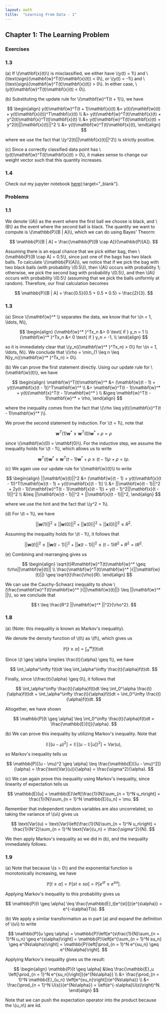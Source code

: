 ```yaml
---
layout: math
title:  "Learning From Data - 1"
---
```


## Chapter 1: The Learning Problem

### Exercises

### 1.3

(a) If \\(\mathbf{x}(t)\\) is misclassified, we either have \\(y(t) = 1\\) and \\(\text{sign}(\mathbf{w}^T(t)\mathbf{x}(t)) < 0\\), or \\(y(t) = -1\\) and \\(\text{sign}(\mathbf{w}^T(t)\mathbf{x}(t)) > 0\\). In either case, \\(y(t)\mathbf{w}^T(t)\mathbf{x}(t) < 0\\).

(b) Substituting the update rule for \\(\mathbf{w}^T(t + 1)\\), we have

$$
	\begin{align}
		y(t)\mathbf{w}^T(t + 1)\mathbf{x}(t) &= y(t)(\mathbf{w}(t) + y(t)\mathbf{x}(t))^T\mathbf{x}(t) \\
		&= y(t)\mathbf{w}^T(t)\mathbf{x}(t) + y^2(t)\mathbf{x}^T(t)\mathbf{x}(t) \\
		&= y(t)\mathbf{w}^T(t)\mathbf{x}(t) + y^2(t)||\mathbf{x}(t)||^2 \\
		&> y(t)\mathbf{w}^T(t)\mathbf{x}(t),
	\end{align}
$$

where we use the fact that \\(y^2(t)\|\|\mathbf{x}(t)\|\|^2\\) is strictly positive.

(c) Since a correctly classified data point has \\(y(t)\mathbf{w}^T(t)\mathbf{x}(t) > 0\\), it makes sense to change our weight vector such that this quantity increases.

### 1.4

Check out my jupyter notebook [here](https://github.com/robbiejones96/LearningFromDataExercises/blob/master/LearningFromDataEx1-4.ipynb){:target="_blank"}.


### Problems 

### 1.1

We denote \\(A\\) as the event where the first ball we choose is black, and \\(B\\) as the event where
the second ball is black.  The quantity we want to compute is \\(\mathbb{P}[B | A]\\), which we can do
using Bayes' Theorm:

$$
	\mathbb{P}[B | A] = \frac{\mathbb{P}[B \cap A]}{\mathbb{P}[A]}.
$$

Assuming there is an equal chance that we pick either bag, then \\(\mathbb{P}[B \cap A] = 0.5\\), since
just one of the bags has two black balls. To calculate \\(\mathbb{P}[A]\\), we notice that if we pick
the bag with two black balls (with probability \\(0.5\\)), then \\(A\\) occurs with probability 1;
otherwise, we pick the second bag with probability \\(0.5\\), and then \\(A\\) occurs with probability
\\(0.5\\) (assuming that we pick the balls uniformly at random). Therefore, our final calculation becomes

$$
	\mathbb{P}[B | A] = \frac{0.5}{0.5 + 0.5 * 0.5} = \frac{2}{3}.
$$

### 1.3

(a) Since \\(\mathbf{w}^* \\) separates the data, we know that for \\(n = 1, \ldots, N\\), 

$$
	\begin{align}
		{\mathbf{w}^* }^Tx_n &> 0 \text{ if } y_n = 1 \\
		{\mathbf{w}^* }^Tx_n &< 0 \text{ if } y_n = -1, \\
	\end{align}
$$

so it is immediately clear that \\(y_n({\mathbf{w}^* }^Tx_n) > 0\\) for \\(n = 1, \ldots, N\\).  We conclude that \\(\rho = \min_{1 \leq n \leq N}y_n({\mathbf{w}^* }^Tx_n) > 0\\).

(b) We can prove the first statement directly.  Using our update rule for \\(\mathbf{w}(t)\\), we have

$$
	\begin{align}
		\mathbf{w}^T(t)\mathbf{w}^* &= (\mathbf{w}(t - 1) + y(t)\mathbf{x}(t - 1))^T\mathbf{w}^* \\
		&= \mathbf{w}^T(t - 1)\mathbf{w}^* + y(t)(\mathbf{x}^T(t - 1)\mathbf{w}^* ) \\
		&\geq \mathbf{w}^T(t - 1)\mathbf{w}^* + \rho,
	\end{align}
$$

where the inequality comes from the fact that \\(\rho \leq y(t)(\mathbf{x}^T(t - 1)\mathbf{w}^* )\\).

We prove the second statement by induction.  For \\(t = 1\\), note that

$$
	\mathbf{w}^T(1)\mathbf{w}^* \geq \mathbf{w}^T(0)\mathbf{w}^* + \rho = \rho
$$

since \\(\mathbf{w}(0) = \mathbf{0}\\).  For the inductive step, we assume the inequality holds for \\(t - 1\\), which allows us to write

$$
	\mathbf{w}^T(t)\mathbf{w}^* \geq \mathbf{w}^T(t - 1)\mathbf{w}^* + \rho \geq (t - 1)\rho + \rho = t\rho.
$$

(c) We again use our update rule for \\(\mathbf{w}(t)\\) to write

$$
	\begin{align}
		||\mathbf{w}(t)||^2 &= (\mathbf{w}(t - 1) + y(t)\mathbf{x}(t - 1))^T(\mathbf{w}(t - 1) + y(t)\mathbf{x}(t - 1)) \\
		&= ||\mathbf{w}(t - 1)||^2 + 2y(t - 1)(\mathbf{w}^T(t - 1)\mathbf{x}(t - 1)) + y(t - 1)^2||\mathbf{x}(t - 1)||^2 \\
		&\leq ||\mathbf{w}(t - 1)||^2 + ||\mathbf{x}(t - 1)||^2,
	\end{align}
$$

where we use the hint and the fact that \\(y^2 = 1\\).

(d) For \\(t = 1\\), we have

$$
	||\mathbf{w}(1)||^2 \leq ||\mathbf{w}(0)||^2 + ||\mathbf{x}(0)||^2 = ||\mathbf{x}(0)||^2 \leq R^2.
$$

Assuming the inequality holds for \\(t - 1\\), it follows that

$$
	||\mathbf{w}(t)||^2 \leq ||\mathbf{w}(t - 1)||^2 + ||\mathbf{x}(t - 1)||^2 \leq (t - 1)R^2 + R^2 = tR^2.
$$

(e) Combining and rearranging gives us

$$
	\begin{align}
		\sqrt{t}R\mathbf{w}^T(t)\mathbf{w}^* \geq t\rho||\mathbf{w}(t)|| \\
		\frac{\mathbf{w}^T(t)\mathbf{w}^* }{||\mathbf{w}(t)||} \geq \sqrt{t}\frac{\rho}{R}.
	\end{align}
$$

We can use the Cauchy-Schwarz inequality to show \\(\frac{\mathbf{w}^T(t)\mathbf{w}^* }{\|\|\mathbf{w}(t)\|\|} \leq \|\|\mathbf{w}^* \|\|\\), so we conclude that

$$
	t \leq \frac{R^2 ||\mathbf{w}^* ||^2}{\rho^2}.
$$

### 1.8 

(a)  (Note: this inequality is known as Markov's inequality).

 We denote the density function of \\(t\\) as \\(f\\), which gives us

$$
	\mathbb{P}[t \geq \alpha] = \int_\alpha^\infty f(t)dt.
$$


Since \\(t \geq \alpha \implies \frac{t}{\alpha} \geq 1\\), we have

$$
	\int_\alpha^\infty f(t)dt \leq \int_\alpha^\infty \frac{t}{\alpha}f(t)dt.
$$

Finally, since \\(\frac{t}{\alpha} \geq 0\\), it follows that

$$
	\int_\alpha^\infty \frac{t}{\alpha}f(t)dt \leq \int_0^\alpha \frac{t}{\alpha}f(t)dt + \int_\alpha^\infty \frac{t}{\alpha}f(t)dt = \int_0^\infty \frac{t}{\alpha}f(t)dt.
$$

Altogether, we have shown

$$
	\mathbb{P}[t \geq \alpha] \leq \int_0^\infty \frac{t}{\alpha}f(t)dt = \frac{\mathbb{E}[t]}{\alpha}.
$$

(b) We can prove this inequality by utilizing Markov's inequality.  Note that

$$
	\mathbb{E}[(u - \mu)^2] = \mathbb{E}[(u - \mathbb{E}[u])^2] = \text{Var}(u), 
$$

so Markov's inequality tells us

$$
	\mathbb{P}[(u - \mu)^2 \geq \alpha] \leq \frac{\mathbb{E}[(u - \mu)^2]}{\alpha} = \frac{\text{Var}(u)}{\alpha} = \frac{\sigma^2}{\alpha}.
$$

(c) We can again prove this inequality using Markov's inequality, since linearity of expectation tells us

$$
	\mathbb{E}[u] = \mathbb{E}\left[\frac{1}{N}\sum_{n = 1}^N u_n\right] = \frac{1}{N}\sum_{n = 1}^N \mathbb{E}[u_n] = \mu.
$$

Remember that independent random variables are also uncorrelated, so taking the variance of \\(u\\) gives us

$$
	\text{Var}(u) = \text{Var}\left(\frac{1}{N}\sum_{n = 1}^N u_n\right) = \frac{1}{N^2}\sum_{n = 1}^N \text{Var}(u_n) = \frac{\sigma^2}{N}.
$$

We then apply Markov's inequality as we did in (b), and the inequality immediately follows.

### 1.9

(a) Note that because \\(s > 0\\) and the exponential function is monotonically increasing, we have

$$
	\mathbb{P}[t \geq \alpha] = \mathbb{P}[st \geq s\alpha] = \mathbb{P}[e^{st} \geq e^{s\alpha}].
$$

Applying Markov's inequality to this probability gives us

$$
	\mathbb{P}[t \geq \alpha] \leq \frac{\mathbb{E}_t[e^{st}]}{e^{s\alpha}} = e^{-s\alpha}T(s).  
$$

(b) We apply a similar transformation as in part (a) and expand the definition of \\(u\\) to write

$$
	\mathbb{P}[u \geq \alpha] = \mathbb{P}\left[e^{s\frac{1}{N}\sum_{n = 1}^N u_n} \geq e^{s\alpha}\right] = \mathbb{P}\left[e^{\sum_{n = 1}^N su_n} \geq e^{Ns\alpha}\right] = \mathbb{P}\left[\prod_{n = 1}^N e^{su_n} \geq e^{Ns\alpha}\right].
$$

Applying Markov's inequality gives us the result:

$$
	\begin{align}
	\mathbb{P}[t \geq \alpha] &\leq \frac{\mathbb{E}_u \left[\prod_{n = 1}^N e^{su_n}\right]}{e^{Ns\alpha}} \\
	&= \frac{\prod_{n = 1}^N \mathbb{E}_{u_n} \left[e^{su_n}\right]}{e^{Ns\alpha}} \\
	&= \frac{\prod_{n = 1}^N U(s)}{e^{Ns\alpha}} = \left(e^{-s\alpha}U(s)\right)^N.
	\end{align}
$$

Note that we can push the expectation operator into the product because the \\(u_n\\) are iid.


